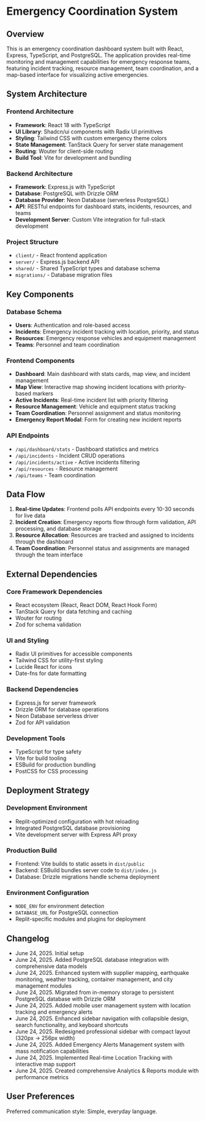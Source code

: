 # Emergency Coordination System

## Overview

This is an emergency coordination dashboard system built with React, Express, TypeScript, and PostgreSQL. The application provides real-time monitoring and management capabilities for emergency response teams, featuring incident tracking, resource management, team coordination, and a map-based interface for visualizing active emergencies.

## System Architecture

### Frontend Architecture
- **Framework**: React 18 with TypeScript
- **UI Library**: Shadcn/ui components with Radix UI primitives
- **Styling**: Tailwind CSS with custom emergency theme colors
- **State Management**: TanStack Query for server state management
- **Routing**: Wouter for client-side routing
- **Build Tool**: Vite for development and bundling

### Backend Architecture
- **Framework**: Express.js with TypeScript
- **Database**: PostgreSQL with Drizzle ORM
- **Database Provider**: Neon Database (serverless PostgreSQL)
- **API**: RESTful endpoints for dashboard stats, incidents, resources, and teams
- **Development Server**: Custom Vite integration for full-stack development

### Project Structure
- `client/` - React frontend application
- `server/` - Express.js backend API
- `shared/` - Shared TypeScript types and database schema
- `migrations/` - Database migration files

## Key Components

### Database Schema
- **Users**: Authentication and role-based access
- **Incidents**: Emergency incident tracking with location, priority, and status
- **Resources**: Emergency response vehicles and equipment management
- **Teams**: Personnel and team coordination

### Frontend Components
- **Dashboard**: Main dashboard with stats cards, map view, and incident management
- **Map View**: Interactive map showing incident locations with priority-based markers
- **Active Incidents**: Real-time incident list with priority filtering
- **Resource Management**: Vehicle and equipment status tracking
- **Team Coordination**: Personnel assignment and status monitoring
- **Emergency Report Modal**: Form for creating new incident reports

### API Endpoints
- `/api/dashboard/stats` - Dashboard statistics and metrics
- `/api/incidents` - Incident CRUD operations
- `/api/incidents/active` - Active incidents filtering
- `/api/resources` - Resource management
- `/api/teams` - Team coordination

## Data Flow

1. **Real-time Updates**: Frontend polls API endpoints every 10-30 seconds for live data
2. **Incident Creation**: Emergency reports flow through form validation, API processing, and database storage
3. **Resource Allocation**: Resources are tracked and assigned to incidents through the dashboard
4. **Team Coordination**: Personnel status and assignments are managed through the team interface

## External Dependencies

### Core Framework Dependencies
- React ecosystem (React, React DOM, React Hook Form)
- TanStack Query for data fetching and caching
- Wouter for routing
- Zod for schema validation

### UI and Styling
- Radix UI primitives for accessible components
- Tailwind CSS for utility-first styling
- Lucide React for icons
- Date-fns for date formatting

### Backend Dependencies
- Express.js for server framework
- Drizzle ORM for database operations
- Neon Database serverless driver
- Zod for API validation

### Development Tools
- TypeScript for type safety
- Vite for build tooling
- ESBuild for production bundling
- PostCSS for CSS processing

## Deployment Strategy

### Development Environment
- Replit-optimized configuration with hot reloading
- Integrated PostgreSQL database provisioning
- Vite development server with Express API proxy

### Production Build
- Frontend: Vite builds to static assets in `dist/public`
- Backend: ESBuild bundles server code to `dist/index.js`
- Database: Drizzle migrations handle schema deployment

### Environment Configuration
- `NODE_ENV` for environment detection
- `DATABASE_URL` for PostgreSQL connection
- Replit-specific modules and plugins for deployment

## Changelog

- June 24, 2025. Initial setup
- June 24, 2025. Added PostgreSQL database integration with comprehensive data models
- June 24, 2025. Enhanced system with supplier mapping, earthquake monitoring, weather tracking, container management, and city management modules
- June 24, 2025. Migrated from in-memory storage to persistent PostgreSQL database with Drizzle ORM
- June 24, 2025. Added mobile user management system with location tracking and emergency alerts
- June 24, 2025. Enhanced sidebar navigation with collapsible design, search functionality, and keyboard shortcuts
- June 24, 2025. Redesigned professional sidebar with compact layout (320px → 256px width)
- June 24, 2025. Added Emergency Alerts Management system with mass notification capabilities
- June 24, 2025. Implemented Real-time Location Tracking with interactive map support
- June 24, 2025. Created comprehensive Analytics & Reports module with performance metrics

## User Preferences

Preferred communication style: Simple, everyday language.